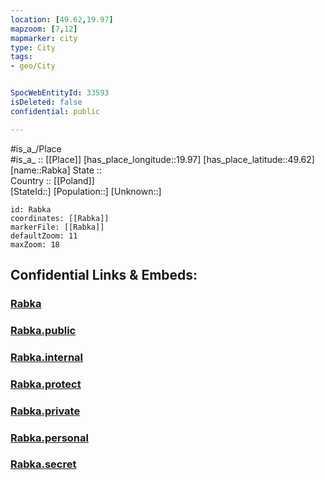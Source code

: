 ```yaml
---
location: [49.62,19.97] 
mapzoom: [7,12] 
mapmarker: city 
type: City
tags:
- geo/City


SpocWebEntityId: 33593
isDeleted: false
confidential: public

---
```

#is_a_/Place  
#is_a_ :: [[Place]] 
[has_place_longitude::19.97] 
[has_place_latitude::49.62] 
[name::Rabka] 
State ::  
Country :: [[Poland]]  
[StateId::] 
[Population::] 
[Unknown::] 


```leaflet
id: Rabka
coordinates: [[Rabka]] 
markerFile: [[Rabka]] 
defaultZoom: 11 
maxZoom: 18
```


## Confidential Links & Embeds: 

### [Rabka](/_Standards/Earth/Continent/Europe/Europe~East/Poland/Provinces~Poland/Lesser_Poland/City/Rabka.md) 

### [Rabka.public](/_public/Earth/Continent/Europe/Europe~East/Poland/Provinces~Poland/Lesser_Poland/City/Rabka.public.md) 

### [Rabka.internal](/_internal/Earth/Continent/Europe/Europe~East/Poland/Provinces~Poland/Lesser_Poland/City/Rabka.internal.md) 

### [Rabka.protect](/_protect/Earth/Continent/Europe/Europe~East/Poland/Provinces~Poland/Lesser_Poland/City/Rabka.protect.md) 

### [Rabka.private](/_private/Earth/Continent/Europe/Europe~East/Poland/Provinces~Poland/Lesser_Poland/City/Rabka.private.md) 

### [Rabka.personal](/_personal/Earth/Continent/Europe/Europe~East/Poland/Provinces~Poland/Lesser_Poland/City/Rabka.personal.md) 

### [Rabka.secret](/_secret/Earth/Continent/Europe/Europe~East/Poland/Provinces~Poland/Lesser_Poland/City/Rabka.secret.md)

